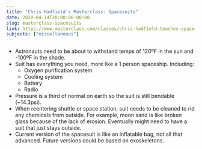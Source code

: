 ```yaml
---
title: "Chris Hadfield's Masterclass: Spacesuits"
date: 2020-04-14T20:00:00-00:00
slug: masterclass-spacesuits
link: https://www.masterclass.com/classes/chris-hadfield-teaches-space-exploration
subjects: ["miscellaneous"]
---
```


* Astronauts need to be about to withstand temps of 120ºF in the sun and -100ºF in the shade.
* Suit has everything you need, more like a 1 person spaceship. Including:
    * Oxygen purification system
    * Cooling system
    * Battery
    * Radio
* Pressure is a third of normal on earth so the suit is still bendable (~14.3psi).
* When reentering shuttle or space station, suit needs to be cleaned to rid any chemicals from outside. For example, moon sand is like broken glass because of the lack of erosion. Eventually might need to have a suit that just stays outside.
* Current version of the spacesuit is like an inflatable bag, not all that advanced. Future versions could be based on exoskeletons.